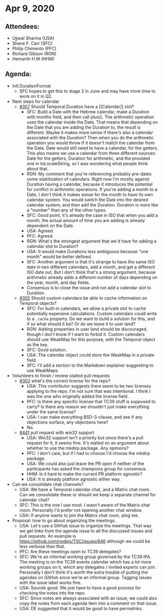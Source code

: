 # Apr 9, 2020

## Attendees:
- Ujjwal Sharma (USA)
- Shane F. Carr (SFC)
- Philip Chimento (PFC)
- Richard Gibson (RGN)
- Hemanth H.M (HHM)

## Agenda:
- Intl.DurationFormat
  - SFC hopes to get this to stage 2 in June and may have more time to work on it in Q2.
- Next steps for calendar
  - [#357](https://github.com/tc39/proposal-temporal/issues/357) Should Temporal.Duration have a [[Calendar]] slot?
    - SFC: Build a Date with the Hebrew calendar, make a Duration with months field, and then call plus(). The arithmetic operation uses the calendar inside the Date. That means that depending on the Date that you are adding the Duration to, the result is different. Maybe it makes more sense if there's also a calendar associated with the Duration? Then when you do the arithmetic operation you would throw if it doesn't match the calendar from the Date. Date would still need to have a calendar, for the getters. This also means we use a calendar from three different sources: Date for the getters, Duration for arithmetic, and the provided one in toLocaleString, so I was wondering what people think about that.
    - RGN: My comment that you're referencing probably pre-dates some stabilization of calendars. Right now I'm mostly against Duration having a calendar, because it introduces the potential for conflict in arithmetic operations. If you're adding a month to a Date, I don't think it makes sense for the month to have its own calendar system. You would switch the Date into the desired calendar system, and then add the Duration. Duration is more like a "number" than any of the other types.
    - SFC: Good point, it's already the case in ISO that when you add a month, the actual amount of time you are adding is already dependent on the Date.
    - USA: Agreed.
    - PFC: Agreed.
    - RGN: What's the strongest argument that we'd have for adding a calendar slot to Duration?
    - USA: It would make Durations less ambiguous because "one month" would be better defined.
    - SFC: Another argument is that it's strange to have the same ISO date in two different calendars, add a month, and get a different ISO date out. But I don't think that's a strong argument, because arithmetic already adds a different number of days depending on the year, month, and day fields.
    - Consensus is to close the issue and not add a calendar slot to Duration.
  - [#355](https://github.com/tc39/proposal-temporal/issues/355) Should custom calendars be able to cache information on Temporal objects?
    - SFC: For built-in calendars, we allow a private slot to cache potentially expensive calculations. Custom calendars could write to a `_cache` property. Do we want to build a solution for this, and if so what should it be? Or do we leave it to user land?
    - RGN: Adding properties in user land should be discouraged, though I don't know if I want to forbid it. Custom calendars should use WeakMap for this purpose, with the Temporal object as the key.
    - SFC: Good solution.
    - USA: The calendar object could store the WeakMap in a private field.
    - SFC: I'll add a section to the Markdown explainer suggesting to use WeakMaps.
- Volunteers to finish / review stalled pull requests
  - [#302](https://github.com/tc39/proposal-temporal/issues/302) what's the correct license for the repo?
    - USA: This contributor suggests there seem to be two licenses applying to the repo. I'm not sure that was intentional. I think I was the one who originally added the license field.
    - PFC: Is there any specific license that TC39 stuff is supposed to carry? Is there any reason we shouldn't just make everything under the same license?
    - USA: I can make everything BSD-3-clause, and see if any objections surface, any objections here?
    - No.
  - [#441](https://github.com/tc39/proposal-temporal/issues/441) pull request with win32 support
    - USA: Win32 support isn't a priority but since there's a pull request for it, it seems fine. It's stalled on an argument about whether to use the mkdirp package. Any opinions?
    - PFC: I don't care, but if I had to choose I'd choose the mkdirp package.
    - USA: We could also just leave the PR open if neither of the participants has asked the champions group for consensus.
    - HHM: Is it hard to make the current PR platform agnostic?
    - USA: It is already platform agnostic either way.
- Can we consolidate chat channels?
  - USA: We have a Temporal calendar chat, and a Matrix chat room. Can we consolidate these or should we keep a separate channel for calendar chat?
  - SFC: This is the one I use most. I wasn't aware of the Matrix chat room. Personally I'd prefer not opening another chat window.
  - USA: If anyone wants to join the Matrix chat room, ping me.
- Proposal: how to go about organizing the meetings.
  - USA: Let's use a GitHub issue to organize the meetings. That way we get links from the agenda issue to all the discussed issues and pull requests. An example is https://github.com/nodejs/TSC/issues/846 although we could be less verbose than that.
  - PFC: Are these meetings open to TC39 delegates?
  - SFC: We're an informal working group governed by the TC39 IPA. The meeting is on the TC39 events calendar which has a lot more working groups on it, which any delegates / invited experts can join. Personally I don't think it's worth the extra trouble of putting the agendas on GitHub since we're an informal group. Tagging issues with the issue label works fine.
  - USA: Sounds good. We just have to have a good process for checking the notes into the repo.
  - SFC: Since notes are always associated with an issue, we could also copy the notes from each agenda item into a comment on that issue.
  - USA: DE suggested that it would be good to have permalinks.

